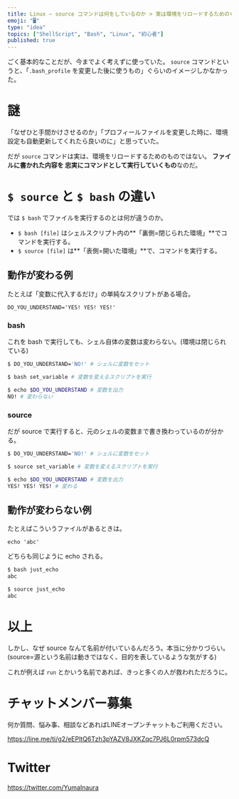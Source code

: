 ```yaml
---
title: Linux — source コマンドは何をしているのか > 実は環境をリロードするためのものではない
emoji: "🖥"
type: "idea"
topics: ["ShellScript", "Bash", "Linux", "初心者"]
published: true
---
```


ごく基本的なことだが、今までよく考えずに使っていた。
`source` コマンドというと、「`.bash_profile` を変更した後に使うもの」ぐらいのイメージしかなかった。

# 謎

「なぜひと手間かけさせるのか」「プロフィールファイルを変更した時に、環境設定も自動更新してくれたら良いのに」と思っていた。

だが `source` コマンドは実は、環境をリロードするためのものではない。
**ファイルに書かれた内容を 忠実にコマンドとして実行していくもの**なのだ。

# `$ source` と `$ bash` の違い

では `$ bash` でファイルを実行するのとは何が違うのか。

- `$ bash [file]` はシェルスクリプト内の**「裏側=閉じられた環境」**でコマンドを実行する。
- `$ source [file]` は**「表側=開いた環境」**で、コマンドを実行する。


## 動作が変わる例

たとえば「変数に代入するだけ」の単純なスクリプトがある場合。

```bash:set_variable
DO_YOU_UNDERSTAND='YES! YES! YES!'
```

### bash

これを bash で実行しても、シェル自体の変数は変わらない。(環境は閉じられている)

```bash
$ DO_YOU_UNDERSTAND='NO!' # シェルに変数をセット
```

```bash
$ bash set_variable # 変数を変えるスクリプトを実行
```

```bash
$ echo $DO_YOU_UNDERSTAND # 変数を出力
NO! # 変わらない
```

### source

だが source で実行すると、元のシェルの変数まで書き換わっているのが分かる。

```bash
$ DO_YOU_UNDERSTAND='NO!' # シェルに変数をセット
```

```bash
$ source set_variable # 変数を変えるスクリプトを実行
```

```bash
$ echo $DO_YOU_UNDERSTAND # 変数を出力
YES! YES! YES! # 変わる
```


## 動作が変わらない例

たとえばこういうファイルがあるときは。

```bash:just_echo
echo 'abc'
```

どちらも同じように echo される。

```bash
$ bash just_echo
abc

$ source just_echo
abc
```

# 以上

しかし、なぜ source なんて名前が付いているんだろう。本当に分かりづらい。
(source=源という名前は動きではなく、目的を表しているような気がする)

これが例えば `run` とかいう名前であれば、きっと多くの人が救われただろうに。








<!-- Update From Qiita API -->

# チャットメンバー募集


何か質問、悩み事、相談などあればLINEオープンチャットもご利用ください。

https://line.me/ti/g2/eEPltQ6Tzh3pYAZV8JXKZqc7PJ6L0rpm573dcQ





# Twitter


https://twitter.com/YumaInaura


<!-- Update From Qiita API -->


